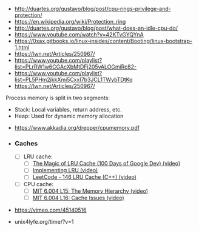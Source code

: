 - http://duartes.org/gustavo/blog/post/cpu-rings-privilege-and-protection/
- https://en.wikipedia.org/wiki/Protection_ring
- http://duartes.org/gustavo/blog/post/what-does-an-idle-cpu-do/
- https://www.youtube.com/watch?v=42KTvGYQYnA
- https://0xax.gitbooks.io/linux-insides/content/Booting/linux-bootstrap-1.html
- https://lwn.net/Articles/250967/
- https://www.youtube.com/playlist?list=PLrRW1w6CGAcXbMtDFj205vALOGmiRc82-
- https://www.youtube.com/playlist?list=PL5PHm2jkkXmi5CxxI7b3JCL1TWybTDtKq
- https://lwn.net/Articles/250967/

Process memory is split in two segments:
- Stack: Local variables, return address, etc.
- Heap: Used for dynamic memory allocation


* https://www.akkadia.org/drepper/cpumemory.pdf

- ### Caches
    - [ ] LRU cache:
        - [ ] [The Magic of LRU Cache (100 Days of Google Dev) (video)](https://www.youtube.com/watch?v=R5ON3iwx78M)
        - [ ] [Implementing LRU (video)](https://www.youtube.com/watch?v=bq6N7Ym81iI)
        - [ ] [LeetCode - 146 LRU Cache (C++) (video)](https://www.youtube.com/watch?v=8-FZRAjR7qU)
    - [ ] CPU cache:
        - [ ] [MIT 6.004 L15: The Memory Hierarchy (video)](https://www.youtube.com/watch?v=vjYF_fAZI5E&list=PLrRW1w6CGAcXbMtDFj205vALOGmiRc82-&index=24)
        - [ ] [MIT 6.004 L16: Cache Issues (video)](https://www.youtube.com/watch?v=ajgC3-pyGlk&index=25&list=PLrRW1w6CGAcXbMtDFj205vALOGmiRc82-)
- https://vimeo.com/45140516

- unix4lyfe.org/time/?v=1
